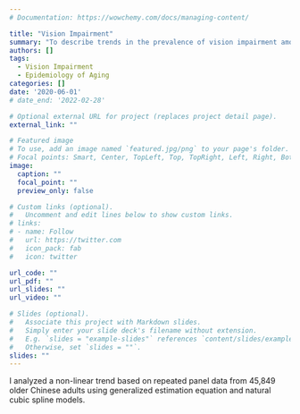 ```yaml
---
# Documentation: https://wowchemy.com/docs/managing-content/

title: "Vision Impairment"
summary: "To describe trends in the prevalence of vision impairment among oldest-old Chinese populations."
authors: []
tags:
  - Vision Impairment
  - Epidemiology of Aging
categories: []
date: '2020-06-01'
# date_end: '2022-02-28'

# Optional external URL for project (replaces project detail page).
external_link: ""

# Featured image
# To use, add an image named `featured.jpg/png` to your page's folder.
# Focal points: Smart, Center, TopLeft, Top, TopRight, Left, Right, BottomLeft, Bottom, BottomRight.
image:
  caption: ""
  focal_point: ""
  preview_only: false

# Custom links (optional).
#   Uncomment and edit lines below to show custom links.
# links:
# - name: Follow
#   url: https://twitter.com
#   icon_pack: fab
#   icon: twitter

url_code: ""
url_pdf: ""
url_slides: ""
url_video: ""

# Slides (optional).
#   Associate this project with Markdown slides.
#   Simply enter your slide deck's filename without extension.
#   E.g. `slides = "example-slides"` references `content/slides/example-slides.md`.
#   Otherwise, set `slides = ""`.
slides: ""
---
```

I analyzed a non-linear trend based on repeated panel data from 45,849 older Chinese adults using generalized estimation equation and natural cubic spline models.
